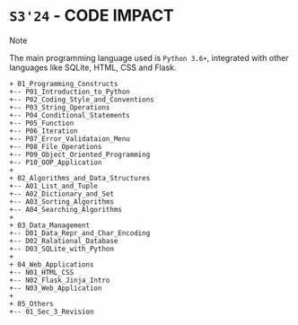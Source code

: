 # `S3'24` - CODE IMPACT
> [!NOTE]
> The main programming language used is `Python 3.6+`, integrated with other languages like SQLite, HTML, CSS and Flask.

```
+ 01_Programming_Constructs
+-- P01_Introduction_to_Python
+-- P02_Coding_Style_and_Conventions
+-- P03_String_Operations
+-- P04_Conditional_Statements
+-- P05_Function
+-- P06_Iteration
+-- P07_Error_Validataion_Menu
+-- P08_File_Operations
+-- P09_Object_Oriented_Programming
+-- P10_OOP_Application
+
+ 02_Algorithms_and_Data_Structures
+-- A01_List_and_Tuple
+-- A02_Dictionary_and_Set
+-- A03_Sorting_Algorithms
+-- A04_Searching_Algorithms
+
+ 03_Data_Management
+-- D01_Data_Repr_and_Char_Encoding
+-- D02_Ralational_Database
+-- D03_SQLite_with_Python
+
+ 04_Web_Applications
+-- N01_HTML_CSS
+-- N02_Flask_Jinja_Intro
+-- N03_Web_Application
+
+ 05_Others
+-- 01_Sec_3_Revision
``` 
